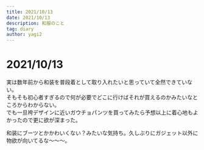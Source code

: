 ```yaml
---
title: 2021/10/13
date: 2021/10/13
description: 和服のこと
tag: diary
author: yagi2
---
```


# 2021/10/13  
実は数年前から和装を普段着として取り入れたいと思っていて全然できていない。  
そもそも初心者すぎるので何が必要でどこに行けばそれが買えるのかみたいなところからわからない。  
でも一旦袴デザインに近いガウチョパンツを買ってみたら予想以上に着心地もよかったので更に欲が深まった。  
  
和装にブーツとかかわいくない？みたいな気持ち。久しぶりにガジェット以外に物欲が向いてるな～～～。